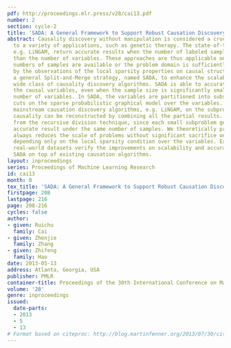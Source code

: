 ```yaml
---
pdf: http://proceedings.mlr.press/v28/cai13.pdf
number: 2
section: cycle-2
title: 'SADA: A General Framework to Support Robust Causation Discovery'
abstract: Causality discovery without manipulation is considered a crucial problem
  to a variety of applications, such as genetic therapy. The state-of-the-art solutions,
  e.g. LiNGAM, return accurate results when the number of labeled samples is larger
  than the number of variables. These approaches are thus applicable only when large
  numbers of samples are available or the problem domain is sufficiently small. Motivated
  by the observations of the local sparsity properties on causal structures, we propose
  a general Split-and-Merge strategy, named SADA, to enhance the scalability of a
  wide class of causality discovery algorithms. SADA is able to accurately identify
  the causal variables, even when the sample size is significantly smaller than the
  number of variables. In SADA, the variables are partitioned into subsets, by finding
  cuts on the sparse probabilistic graphical model over the variables. By running
  mainstream causation discovery algorithms, e.g. LiNGAM, on the subproblems, complete
  causality can be reconstructed by combining all the partial results. SADA benefits
  from the recursive division technique, since each small subproblem generates more
  accurate result under the same number of samples. We theoretically prove that SADA
  always reduces the scale of problems without significant sacrifice on result accuracy,
  depending only on the local sparsity condition over the variables. Experiments on
  real-world datasets verify the improvements on scalability and accuracy by applying
  SADA on top of existing causation algorithms.
layout: inproceedings
series: Proceedings of Machine Learning Research
id: cai13
month: 0
tex_title: 'SADA: A General Framework to Support Robust Causation Discovery'
firstpage: 208
lastpage: 216
page: 208-216
cycles: false
author:
- given: Ruichu
  family: Cai
- given: Zhenjie
  family: Zhang
- given: Zhifeng
  family: Hao
date: 2013-05-13
address: Atlanta, Georgia, USA
publisher: PMLR
container-title: Proceedings of the 30th International Conference on Machine Learning
volume: '28'
genre: inproceedings
issued:
  date-parts:
  - 2013
  - 5
  - 13
# Format based on citeproc: http://blog.martinfenner.org/2013/07/30/citeproc-yaml-for-bibliographies/
---
```

